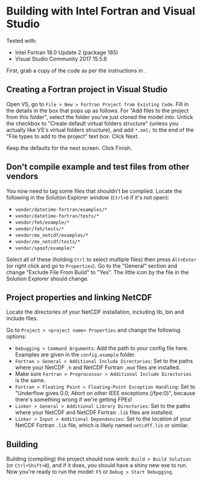 # Building with Intel Fortran and Visual Studio

Tested with:
- Intel Fortran 18.0 Update 2 (package 185)
- Visual Studio Community 2017 15.5.6

First, grab a copy of the code as per the instructions in [](../getting-started/building-the-model.md).

## Creating a Fortran project in Visual Studio

Open VS, go to `File > New > Fortran Project from Existing Code`. Fill in the details in the box that pops up as follows. For "Add files to the project from this folder", select the folder you've just cloned the model into. Untick the checkbox to "Create default virtual folders structure" (unless you actually like VS's virtual folders structure), and add `*.nml;` to the end of the "File types to add to the project" text box. Click Next.

Keep the defaults for the next screen. Click Finish.

## Don't compile example and test files from other vendors

You now need to tag some files that shouldn't be compiled. Locate the following in the Solution Explorer window (`Ctrl+0` if it's not open):
- `vendor/datetime-fortran/examples/*`
- `vendor/datetime-fortran/tests/*`
- `vendor/feh/example/*`
- `vendor/feh/tests/*`
- `vendor/mo_netcdf/examples/*`
- `vendor/mo_netcdf/tests/*`
- `vendor/spoof/example/*`

Select all of these (holding `Ctrl` to select multiple files) then press `Alt+Enter` (or right click and go to `Properties`). Go to the "General" section and change "Exclude File From Build" to "Yes". The little icon by the file in the Solution Explorer should change.

## Project properties and linking NetCDF

Locate the directories of your NetCDF installation, including lib, bin and include files. 

Go to `Project > <project name> Properties` and change the following options:
- `Debugging > Command Arguments`: Add the path to your config file here. Examples are given in the `config.example` folder.
- `Fortran > General > Additional Include Directories`: Set to the paths where your NetCDF `.h` and NetCDF Fortran `.mod` files are installed.
- Make sure `Fortran > Preprocessor > Additional Include Directories` is the same.
- `Fortran > Floating Point > Floating-Point Exception Handling`: Set to "Underflow gives 0.0; Abort on other IEEE exceptions (/fpe:0)", because there's something wrong if we're getting FPEs!
- `Linker > General > Additional Library Directories`: Set to the paths where your NetCDF and NetCDF Fortran `.lib` files are installed.
- `Linker > Input > Additional Dependencies`: Set to the location of your NetCDF Fortran `.lib` file, which is likely named `netcdff.lib` or similar.

## Building

Building (compiling) the project should now work: `Build > Build Solution` (or `Ctrl+Shift+B`), and if it does, you should have a shiny new exe to run. Now you're ready to run the model: `F5` or `Debug > Start Debugging`.
